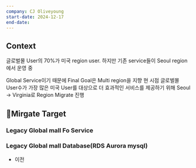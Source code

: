 ```yaml
---
company: CJ Oliveyoung
start-date: 2024-12-17
end-date:
---
```


## Context
글로벌몰 User의 70%가 미국 region user.
하지만 기존 service들이 Seoul region에서 운영 중

Global Service이기 때문에 Final Goal은 Multi region을 지향
현 시점 글로벌몰 User수가 가장 많은 미국 User를 대상으로 더 효과적인 서비스를 제공하기 위해 Seoul -> Virginia로 Region Migrate 진행

## Mirgate Target
### Legacy Global mall Fo Service
### Legacy Global mall Database(RDS Aurora mysql)
- 이전 